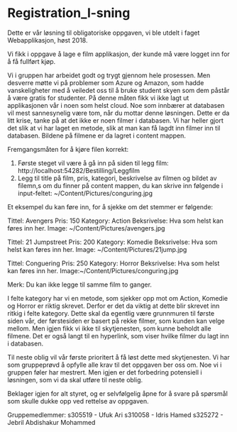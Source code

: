 # Registration_l-sning
Dette er vår løsning til obligatoriske oppgaven, vi ble utdelt i faget Webapplikasjon, høst 2018.

Vi fikk i oppgave å lage e film applikasjon, der kunde må være logget inn for å få fullført kjøp.

Vi i gruppen har arbeidet godt og trygt gjennom hele prosessen.
Men desverre møtte vi på problemer som Azure og Amazon, som hadde vanskeligheter med å veiledet oss til å bruke student skyen som dem påstår å være gratis for studenter.
På denne måten fikk vi ikke lagt ut applikasjonen vår i noen som helst cloud. Noe som innbærer at databasen vil mest sannesynelig være tom, når du mottar denne løsningen. 
Dette er da litt krise, tanke på at det ikke er noen  filmer i databasen. 
Vi har heller gjort det slik at vi har laget en metode, slik at man kan få lagdt inn filmer inn til databasen. Bildene på filmene er da lagret i content mappen.

Fremgangsmåten for å kjøre filen korrekt:

1. Første steget vil være å gå inn på siden til legg film: http://localhost:54282/Bestilling/Leggfilm
2. Legg til title på film, pris, kategori, beskrivelse av filmen og bildet av filemn,s om du finner på content mappen, du kan skrive inn følgende i input-feltet: ~/Content/Pictures/conguring.jpg

Et eksempel du kan føre inn, for å sjekke om det stemmer er følgende:

Tittel: Avengers
Pris:  150
Kategory: Action
Beksrivelse: Hva som helst kan føres inn her.
Image: ~/Content/Pictures/avengers.jpg

Tittel: 21 Jumpstreet
Pris:  200
Kategory: Komedie
Beksrivelse: Hva som helst kan føres inn her.
Image: ~/Content/Pictures/21jump.jpg

Tittel: Conguering
Pris:  250
Kategory: Horror
Beksrivelse: Hva som helst kan føres inn her.
Image:~/Content/Pictures/conguring.jpg

Merk: Du kan ikke legge til samme film to ganger.


I felte kategory har vi en metode, som sjekker opp mot om Action, Komedie og Horror er riktig skrevet. Derfor er det da viktig at dette blir skrevet inn ritkig i felte kategory.
Dette skal da egentlig være grunnmuren til første siden vår, der førstesiden er basert på rekke filmer, som kunden kan velge mellom. Men igjen fikk vi ikke til skytjenesten, som kunne beholdt alle filmene.
Det er også langt til en hyperlink, som viser hvilke filmer du lagt inn i databasen. 


Til neste oblig vil vår første prioritert å få løst dette med skytjenesten. Vi har som gruppeprøvd å opfylle alle krav til det oppgaven ber oss om. Noe vi i gruppen føler har mestrert.
Men igjen er det forbedring potensiell i løsningen, som vi da skal utføre til neste oblig. 

Beklager igjen for alt styret, og er selvfølgelig åpne for å svare på spørsmål som skulle dukke opp ved rettelse av oppgaven.

Gruppemedlemmer:
s305519 - Ufuk Ari
s310058 - Idris Hamed
s325272 - Jebril Abdishakur Mohammed


